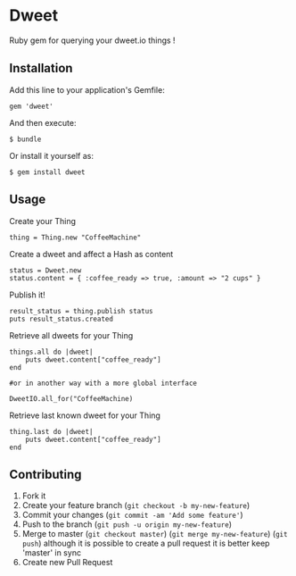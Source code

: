 # Dweet

Ruby gem for querying your dweet.io things !

## Installation

Add this line to your application's Gemfile:

    gem 'dweet'

And then execute:

    $ bundle

Or install it yourself as:

    $ gem install dweet

## Usage

Create your Thing

    thing = Thing.new "CoffeeMachine"

Create a dweet and affect a Hash as content

    status = Dweet.new
    status.content = { :coffee_ready => true, :amount => "2 cups" }

Publish it!

    result_status = thing.publish status
    puts result_status.created

Retrieve all dweets for your Thing

    things.all do |dweet|
        puts dweet.content["coffee_ready"]
    end

    #or in another way with a more global interface

    DweetIO.all_for("CoffeeMachine)

Retrieve last known dweet for your Thing

    thing.last do |dweet|
        puts dweet.content["coffee_ready"]
    end

## Contributing

1. Fork it
2. Create your feature branch (`git checkout -b my-new-feature`)
3. Commit your changes (`git commit -am 'Add some feature'`)
4. Push to the branch (`git push -u origin my-new-feature`)
6. Merge to master (`git checkout master`) (`git merge my-new-feature`) (`git push`) 
    although it is possible to create a pull request it is better keep 'master' in sync 
7. Create new Pull Request
